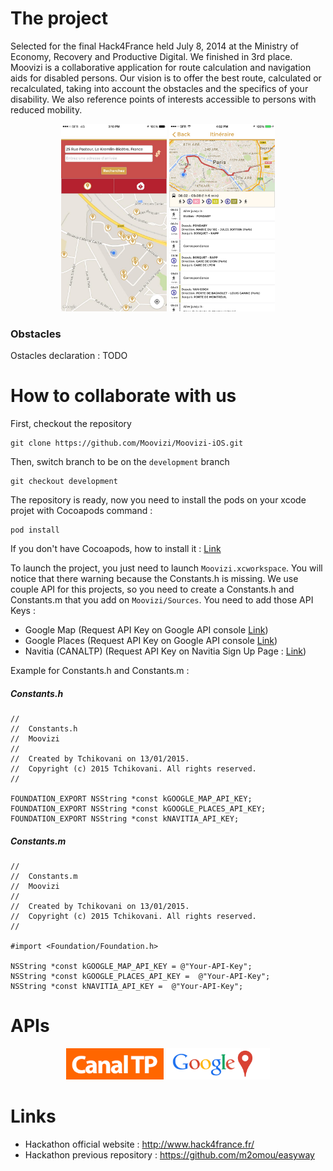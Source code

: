 <p align="center">
	<!-- METTRE LE LOGO MOOVIZI -->
</p>

# The project

Selected for the final Hack4France held July 8, 2014 at the Ministry of Economy, Recovery and Productive Digital. We finished in 3rd place.<br/>
Moovizi is a collaborative application for route calculation and navigation aids for disabled persons. Our vision is to offer the best route, calculated or recalculated, taking into account the obstacles and the specifics of your disability. We also reference points of interests accessible to persons with reduced mobility.
<p align="center">
  <img height="300px" src="https://github.com/Moovizi/Moovizi-iOS/raw/master/ScreenShots/home_moovizi.jpg" alt="Her" />
  <img height="300px" src="https://github.com/Moovizi/Moovizi-iOS/raw/master/ScreenShots/journey.png" alt="Her" />
</p>

### Obstacles

Ostacles declaration : TODO

<!-- <p align="center">
  <img src="https://github.com/m2omou/easyway/raw/master/Images/screen2.png" alt="Her" />
</p> -->

# How to collaborate with us 

First, checkout the repository
```
git clone https://github.com/Moovizi/Moovizi-iOS.git
```
Then, switch branch to be on the `development` branch
```
git checkout development
```

The repository is ready, now you need to install the pods on your xcode projet with Cocoapods command :
```
pod install
```
If you don't have Cocoapods, how to install it : <a href="http://cocoapods.org/">Link</a>

To launch the project, you just need to launch `Moovizi.xcworkspace`. You will notice that there warning because the Constants.h is missing. We use couple API for this projects, so you need to create a Constants.h and Constants.m that you add on `Moovizi/Sources`. 
You need to add those API Keys :
- Google Map (Request API Key on Google API console <a href="https://code.google.com/apis/console">Link</a>)
- Google Places (Request API Key on Google API console <a href="https://code.google.com/apis/console">Link</a>)
- Navitia (CANALTP) (Request API Key on Navitia Sign Up Page : <a href="http://auth.navitia.io/">Link</a>)

Example for Constants.h and Constants.m :
##### Constants.h
```
//
//  Constants.h
//  Moovizi
//
//  Created by Tchikovani on 13/01/2015.
//  Copyright (c) 2015 Tchikovani. All rights reserved.
//

FOUNDATION_EXPORT NSString *const kGOOGLE_MAP_API_KEY;
FOUNDATION_EXPORT NSString *const kGOOGLE_PLACES_API_KEY;
FOUNDATION_EXPORT NSString *const kNAVITIA_API_KEY;
```
##### Constants.m
```
//
//  Constants.m
//  Moovizi
//
//  Created by Tchikovani on 13/01/2015.
//  Copyright (c) 2015 Tchikovani. All rights reserved.
//

#import <Foundation/Foundation.h>

NSString *const kGOOGLE_MAP_API_KEY = @"Your-API-Key";
NSString *const kGOOGLE_PLACES_API_KEY =  @"Your-API-Key";
NSString *const kNAVITIA_API_KEY =  @"Your-API-Key";
```

# APIs

<p align="center">
  <img height="50px" src="https://github.com/Moovizi/Moovizi-iOS/raw/master/ScreenShots/CanalTP.png" alt="Her" />
  <img height="50px" src="https://github.com/Moovizi/Moovizi-iOS/raw/master/ScreenShots/Google-Places.png" alt="Her" />
</p>

# Links

- Hackathon official website : http://www.hack4france.fr/
- Hackathon previous repository : https://github.com/m2omou/easyway
